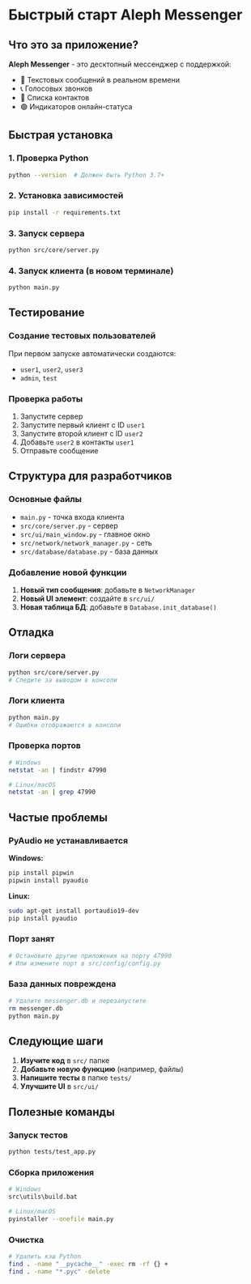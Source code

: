 # Быстрый старт Aleph Messenger

## Что это за приложение?

**Aleph Messenger** - это десктопный мессенджер с поддержкой:
- 📝 Текстовых сообщений в реальном времени
- 📞 Голосовых звонков
- 👥 Списка контактов
- 🟢 Индикаторов онлайн-статуса

## Быстрая установка

### 1. Проверка Python
```bash
python --version  # Должен быть Python 3.7+
```

### 2. Установка зависимостей
```bash
pip install -r requirements.txt
```

### 3. Запуск сервера
```bash
python src/core/server.py
```

### 4. Запуск клиента (в новом терминале)
```bash
python main.py
```

## Тестирование

### Создание тестовых пользователей
При первом запуске автоматически создаются:
- `user1`, `user2`, `user3`
- `admin`, `test`

### Проверка работы
1. Запустите сервер
2. Запустите первый клиент с ID `user1`
3. Запустите второй клиент с ID `user2`
4. Добавьте `user2` в контакты `user1`
5. Отправьте сообщение

## Структура для разработчиков

### Основные файлы
- `main.py` - точка входа клиента
- `src/core/server.py` - сервер
- `src/ui/main_window.py` - главное окно
- `src/network/network_manager.py` - сеть
- `src/database/database.py` - база данных

### Добавление новой функции
1. **Новый тип сообщения**: добавьте в `NetworkManager`
2. **Новый UI элемент**: создайте в `src/ui/`
3. **Новая таблица БД**: добавьте в `Database.init_database()`

## Отладка

### Логи сервера
```bash
python src/core/server.py
# Следите за выводом в консоли
```

### Логи клиента
```bash
python main.py
# Ошибки отображаются в консоли
```

### Проверка портов
```bash
# Windows
netstat -an | findstr 47990

# Linux/macOS
netstat -an | grep 47990
```

## Частые проблемы

### PyAudio не устанавливается
**Windows:**
```bash
pip install pipwin
pipwin install pyaudio
```

**Linux:**
```bash
sudo apt-get install portaudio19-dev
pip install pyaudio
```

### Порт занят
```bash
# Остановите другие приложения на порту 47990
# Или измените порт в src/config/config.py
```

### База данных повреждена
```bash
# Удалите messenger.db и перезапустите
rm messenger.db
python main.py
```

## Следующие шаги

1. **Изучите код** в `src/` папке
2. **Добавьте новую функцию** (например, файлы)
3. **Напишите тесты** в папке `tests/`
4. **Улучшите UI** в `src/ui/`

## Полезные команды

### Запуск тестов
```bash
python tests/test_app.py
```

### Сборка приложения
```bash
# Windows
src\utils\build.bat

# Linux/macOS
pyinstaller --onefile main.py
```

### Очистка
```bash
# Удалить кэш Python
find . -name "__pycache__" -exec rm -rf {} +
find . -name "*.pyc" -delete
```
